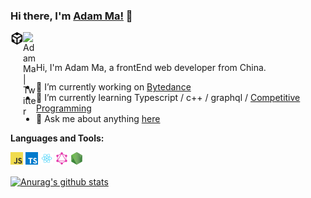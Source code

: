 ### Hi there, I'm [Adam Ma!](https://malin-life.com) 👋

<a href="https://codesandbox.io/u/qq240814476">
  <img align="left" alt="Adam Ma | CodeSandbox" width="20px" src="https://raw.githubusercontent.com/anuraghazra/anuraghazra/master/assets/codesandbox.svg" />
</a>
<a href="https://twitter.com/6i9Bz4gMtVSByjj">
  <img align="left" alt="Adam Ma | Twitter" width="21px" src="https://raw.githubusercontent.com/anuraghazra/anuraghazra/master/assets/twitter.svg" />
</a>

<br />
<br />

Hi, I'm Adam Ma, a frontEnd web developer from China.

- 🔭 I’m currently working on [Bytedance](https://www.bytedance.com/zh/)
- 🌱 I’m currently learning Typescript / c++ / graphql / [Competitive Programming](https://www.youtube.com/watch?v=ueNT-w7Oluw)
- 💬 Ask me about anything [here](https://github.com/qq240814476/AdamMa/issues)

**Languages and Tools:**  

<code><img height="20" src="https://raw.githubusercontent.com/github/explore/80688e429a7d4ef2fca1e82350fe8e3517d3494d/topics/javascript/javascript.png"></code>
<code><img height="20" src="https://raw.githubusercontent.com/github/explore/80688e429a7d4ef2fca1e82350fe8e3517d3494d/topics/typescript/typescript.png"></code>
<code><img height="20" src="https://raw.githubusercontent.com/github/explore/80688e429a7d4ef2fca1e82350fe8e3517d3494d/topics/react/react.png"></code>
<code><img height="20" src="https://raw.githubusercontent.com/github/explore/5c058a388828bb5fde0bcafd4bc867b5bb3f26f3/topics/graphql/graphql.png"></code>
<code><img height="20" src="https://raw.githubusercontent.com/github/explore/80688e429a7d4ef2fca1e82350fe8e3517d3494d/topics/nodejs/nodejs.png"></code>    


<a href="https://github.com/anuraghazra/github-readme-stats">
  <img align="center" src="https://github-readme-stats.anuraghazra1.vercel.app/api?username=qq240814476&show_icons=true&include_all_commits=true&theme=nightowl" alt="Anurag's github stats" />
</a>
